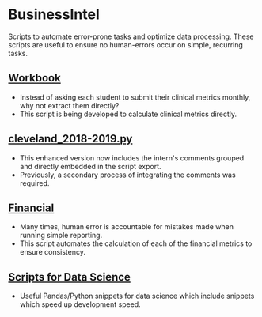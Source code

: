 # BusinessIntel
Scripts to automate error-prone tasks and optimize data processing. These scripts are useful to ensure no human-errors occur on simple, recurring tasks. 

## [Workbook](https://github.com/AGWeb18/BusinessIntel/tree/master/workbook)
- Instead of asking each student to submit their clinical metrics monthly, why not extract them directly?
- This script is being developed to calculate clinical metrics directly. 

## [cleveland_2018-2019.py](https://github.com/AGWeb18/BusinessIntel/blob/master/cleveland_2018-2019.py)
- This enhanced version now includes the intern's comments grouped and directly embedded in the script export.
- Previously, a secondary process of integrating the comments was required. 

## [Financial](https://github.com/AGWeb18/BusinessIntel/tree/master/financial)
- Many times, human error is accountable for mistakes made when running simple reporting. 
- This script automates the calculation of each of the financial metrics to ensure consistency. 

##  [Scripts for Data Science](https://agweb18.github.io/)
- Useful Pandas/Python snippets for data science which include snippets which speed up development speed. 
